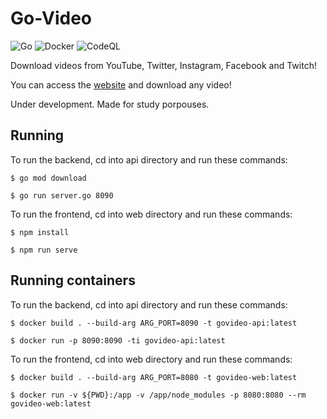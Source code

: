 # Go-Video

![Go](https://github.com/leozz37/video-downloader/workflows/Go/badge.svg?branch=master)
![Docker](https://github.com/leozz37/video-downloader/workflows/Docker/badge.svg?branch=master)
![CodeQL](https://github.com/leozz37/video-downloader/workflows/CodeQL/badge.svg?branch=master)

Download videos from YouTube, Twitter, Instagram, Facebook and Twitch!

You can access the [website](https://go-video.herokuapp.com/) and download any video!

Under development. Made for study porpouses.

## Running

To run the backend, cd into api directory and run these commands:

```
$ go mod download

$ go run server.go 8090
```

To run the frontend, cd into web directory and run these commands:

```
$ npm install

$ npm run serve
```

## Running containers

To run the backend, cd into api directory and run these commands:

```
$ docker build . --build-arg ARG_PORT=8090 -t govideo-api:latest  

$ docker run -p 8090:8090 -ti govideo-api:latest
```

To run the frontend, cd into web directory and run these commands:

```
$ docker build . --build-arg ARG_PORT=8080 -t govideo-web:latest 

$ docker run -v ${PWD}:/app -v /app/node_modules -p 8080:8080 --rm govideo-web:latest
```